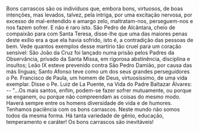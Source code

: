Bons carrascos são os indivíduos que, embora bons, virtuosos, de boas intenções, mas levados, talvez, pela intriga, por uma excitação nervosa, por excesso de mal-entendido e amargo zelo, maltratam-nos, perseguem-nos e nos fazem sofrer. E não é raro isto. São Pedro de Alcântara, cheio de compaixão para com Santa Teresa, disse-lhe que uma das maiores penas deste exílio era a que ela havia sofrido, isto é, a contradição das pessoas de bem. Vede quantos exemplos desse martírio tão cruel para um coração sensível: São João da Cruz foi lançado numa prisão pelos Padres da Observância, privado da Santa Missa, em rigorosa abstinência, disciplina e insultos; Leão IX esteve prevenido contra São Pedro Damião, por causa das más línguas; Santo Afonso teve como um dos seus grandes perseguidores o Pe. Francisco de Paula, um homem de Deus, virtuosíssimo, de uma vida exemplar. Disse o Pe. Luiz de La Puente, na Vida do Padre Baltazar Álvares: -- "\...Os mais santos, enfim, podem-se fazer sofrer mutuamente, ou porque se enganem, ou porque não compreendam as coisas do mesmo modo. Haverá sempre entre os homens diversidade de vida e de humores. Tenhamos paciência com os bons carrascos. Neste mundo não somos todos da mesma forma. Há tanta variedade de gênio, educação, temperamento e caráter! Os bons carrascos são inevitáveis!